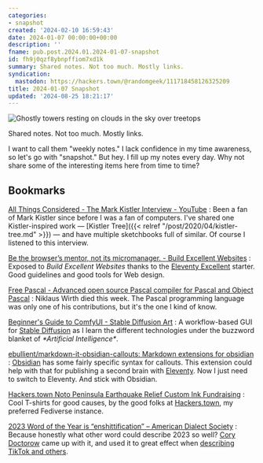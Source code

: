 ```yaml
---
categories:
- snapshot
created: '2024-02-10 16:59:43'
date: 2024-01-07 00:00:00+00:00
description: ''
fname: pub.post.2024.01.2024-01-07-snapshot
id: fh9j0qzf8ybnpffiom7xd1k
summary: Shared notes. Not too much. Mostly links.
syndication:
  mastodon: https://hackers.town/@randomgeek/111718458126325209
title: 2024-01-07 Snapshot
updated: '2024-08-25 18:21:17'
---
```


![Ghostly towers resting on clouds in the sky over treetops](assets/2024-01-07-snapshot-cover.jpg "Output of a ComfyUI Stable Diffusion experiment")

Shared notes. Not too much. Mostly links.

I want to call them "weekly notes." I lack confidence in my time awareness, so let's go with "snapshot." But hey. I fill up my notes every day. Why not share some of the interesting items here from time to time?

## Bookmarks

[All Things Considered - The Mark Kistler Interview - YouTube](https://www.youtube.com/watch?v=WP4cSfrJUuE)
: Been a fan of Mark Kistler since before I was a fan of computers. I've shared one Kistler-inspired work — [Kistler Tree]({{< relref "/post/2020/04/kistler-tree.md" >}}) — and have multiple sketchbooks full of similar. Of course I listened to this interview.

[Be the browser’s mentor, not its micromanager. - Build Excellent Websites](https://buildexcellentwebsit.es/)
: Exposed to *Build Excellent Websites* thanks to the [Eleventy Excellent](https://github.com/madrilene/eleventy-excellent) starter. Good guidelines and good tools for Web design.

[Free Pascal - Advanced open source Pascal compiler for Pascal and Object Pascal](https://www.freepascal.org/)
: Niklaus Wirth died this week. The Pascal programming language was only one of his contributions, but it's the one I kind of know.

[Beginner's Guide to ComfyUI - Stable Diffusion Art](https://stable-diffusion-art.com/comfyui/)
: A workflow-based GUI for [Stable Diffusion](https://stablediffusionxl.com) as I learn the different technologies under the buzzword blanket of *\*Artificial Intelligence\**.

[ebullient/markdown-it-obsidian-callouts: Markdown extensions for obsidian](https://github.com/ebullient/markdown-it-obsidian-callouts)
: [Obsidian](https://obsidian.md) has some fairly specific syntax for callouts. This extension could help with that for publishing a second brain with [Eleventy](https://11ty.dev). Now I just need to switch to Eleventy. And stick with Obsidian.

[Hackers.town Noto Peninsula Earthquake Relief Custom Ink Fundraising](https://www.customink.com/fundraising/hackerstown-noto-peninsula-earthquake-relief-1747)
: Cool T-shirts for good causes, by the good folks at [Hackers.town](https://hackers.town), my preferred Fediverse instance.

[2023 Word of the Year is “enshittification” – American Dialect Society](https://americandialect.org/2023-word-of-the-year-is-enshittification/)
: Because honestly what other word could describe 2023 so well? [Cory Doctorow](https://pluralistic.net) came up with it, and used it to great effect when [describing TikTok and others](https://www.wired.com/story/tiktok-platforms-cory-doctorow/).
